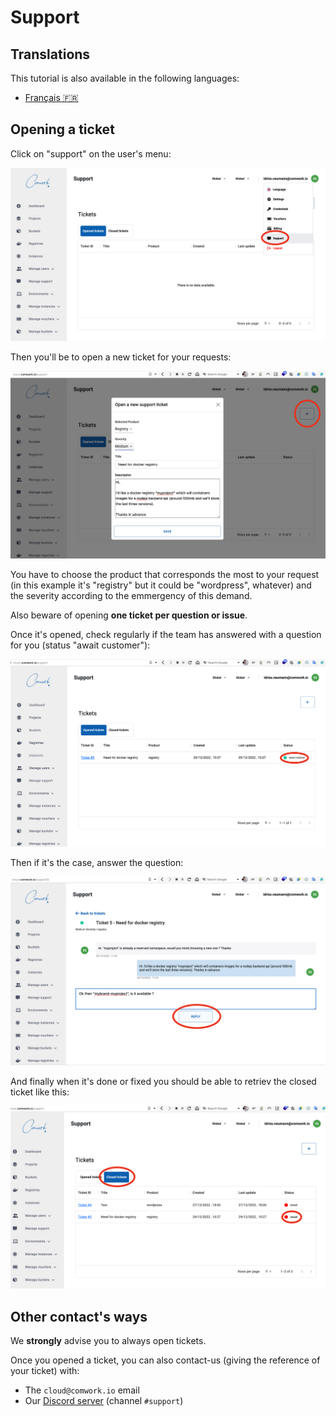 # Support

## Translations

This tutorial is also available in the following languages:
* [Français 🇫🇷](../../../translations/fr/tutorials/console/public/support.md)

## Opening a ticket

Click on "support" on the user's menu:

![support_1](../../../img/support_1.png)

Then you'll be to open a new ticket for your requests:

![support_2](../../../img/support_2.png)

You have to choose the product that corresponds the most to your request (in this example it's "registry" but it could be "wordpress", whatever) and the severity according to the emmergency of this demand.

Also beware of opening **one ticket per question or issue**.

Once it's opened, check regularly if the team has answered with a question for you (status "await customer"):

![support_3](../../../img/support_3.png)

Then if it's the case, answer the question:

![support_4](../../../img/support_4.png)

And finally when it's done or fixed you should be able to retriev the closed ticket like this:

![support_5](../../../img/support_5.png)

## Other contact's ways

We **strongly** advise you to always open tickets.

Once you opened a ticket, you can also contact-us (giving the reference of your ticket) with:

* The `cloud@comwork.io` email
* Our [Discord server](https://discord.gg/CXskxxPauz) (channel `#support`)
